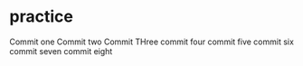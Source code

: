 # practice
Commit one
Commit two 
Commit THree
commit four 
commit five
commit six
commit seven
commit eight
